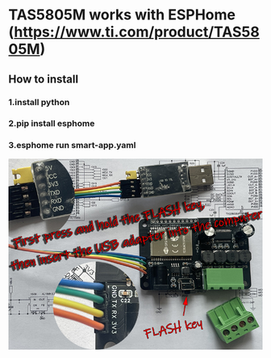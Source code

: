 # TAS5805M works with ESPHome (https://www.ti.com/product/TAS5805M)
## How to install
### 1.install python
### 2.pip install esphome
### 3.esphome run smart-app.yaml

![Smart Amplifier ESP32](/photos/003-800.jpg)

